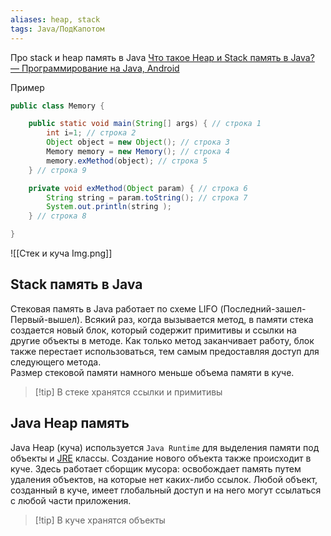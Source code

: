 ```yaml
---
aliases: heap, stack
tags: Java/ПодКапотом
---
```

Про stack и heap память в Java [Что такое Heap и Stack память в Java? — Программирование на Java, Android](https://javadevblog.com/chto-takoe-heap-i-stack-pamyat-v-java.html#:~:text=%D0%A0%D0%B0%D0%B7%D0%BD%D0%B8%D1%86%D0%B0%20%D0%BC%D0%B5%D0%B6%D0%B4%D1%83%20Stack%20%D0%B8%20Heap%20%D0%BF%D0%B0%D0%BC%D1%8F%D1%82%D1%8C%D1%8E%20%D0%B2%20Java&text=%D0%9A%D1%83%D1%87%D0%B0%20%D0%B8%D1%81%D0%BF%D0%BE%D0%BB%D1%8C%D0%B7%D1%83%D0%B5%D1%82%D1%81%D1%8F%20%D0%B2%D1%81%D0%B5%D0%BC%D0%B8%20%D1%87%D0%B0%D1%81%D1%82%D1%8F%D0%BC%D0%B8%20%D0%BF%D1%80%D0%B8%D0%BB%D0%BE%D0%B6%D0%B5%D0%BD%D0%B8%D1%8F,%D1%81%D1%82%D0%B5%D0%BA%D0%B0%20%D1%81%D0%BE%D0%B4%D0%B5%D1%80%D0%B6%D0%B8%D1%82%D1%81%D1%8F%20%D1%81%D1%81%D1%8B%D0%BB%D0%BA%D0%B0%20%D0%BD%D0%B0%20%D0%BD%D0%B5%D0%B3%D0%BE.)

Пример
```java
public class Memory {

    public static void main(String[] args) { // строка 1
        int i=1; // строка 2
        Object object = new Object(); // строка 3
        Memory memory = new Memory(); // строка 4
        memory.exMethod(object); // строка 5
    } // строка 9

    private void exMethod(Object param) { // строка 6
        String string = param.toString(); // строка 7
        System.out.println(string );
    } // строка 8

}
```
![[Стек и куча Img.png]]
## Stack память в Java

Стековая память в Java работает по схеме LIFO (Последний-зашел-Первый-вышел). Всякий раз, когда вызывается метод, в памяти стека создается новый блок, который содержит примитивы и ссылки на другие объекты в методе. Как только метод заканчивает работу, блок также перестает использоваться, тем самым предоставляя доступ для следующего метода.  
Размер стековой памяти намного меньше объема памяти в куче.

>[!tip] В стеке хранятся ссылки и примитивы

## Java Heap память

Java Heap (куча) используется `Java Runtime` для выделения памяти под объекты и [JRE](https://javadevblog.com/chto-takoe-jdk-jre-i-jvm-v-java.html) классы. Создание нового объекта также происходит в куче. Здесь работает сборщик мусора: освобождает память путем удаления объектов, на которые нет каких-либо ссылок. Любой объект, созданный в куче, имеет глобальный доступ и на него могут ссылаться с любой части приложения.

>[!tip] В куче хранятся объекты
